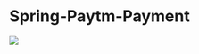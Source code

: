 # Spring-Paytm-Payment

<img src='https://github.com/mad-skull/Spring-Paytm-Payment/blob/main/Screenshot.png' />
